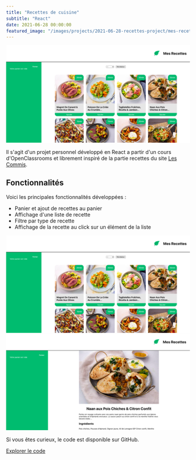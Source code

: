 ```yaml
---
title: "Recettes de cuisine"
subtitle: "React"
date: 2021-06-28 00:00:00
featured_image: "/images/projects/2021-06-28-recettes-project/mes-recettes-home-page.png"
---
```


![](/images/projects/2021-06-28-recettes-project/mes-recettes-home-page.png)

Il s'agit d'un projet personnel développé en React a partir d'un cours d'OpenClassrooms et librement inspiré de la partie recettes du site [Les Commis](https://lescommis.com/menu/).

## Fonctionnalités

Voici les principales fonctionnalités développées :

- Panier et ajout de recettes au panier
- Affichage d'une liste de recette
- Filtre par type de recette
- Affichage de la recette au click sur un élément de la liste

<div class="gallery" data-columns="2">
  <img
    src="/images/projects/2021-06-28-recettes-project/mes-recettes-home-page.png"
  />
  <img
    src="/images/projects/2021-06-28-recettes-project/mes-recette-reciepe-page.png"
  />
</div>

Si vous êtes curieux, le code est disponible sur GitHub.

<a href="https://github.com/alelarge/recettes" class="button button--small">Explorer le code</a>
